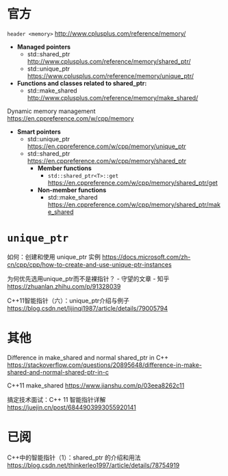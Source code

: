 
# 官方

`header <memory>` http://www.cplusplus.com/reference/memory/
- **Managed pointers**
  * std::shared_ptr http://www.cplusplus.com/reference/memory/shared_ptr/
  * std::unique_ptr https://www.cplusplus.com/reference/memory/unique_ptr/
- **Functions and classes related to shared_ptr:**
  * std::make_shared http://www.cplusplus.com/reference/memory/make_shared/

Dynamic memory management https://en.cppreference.com/w/cpp/memory
- **Smart pointers**
  * std::unique_ptr https://en.cppreference.com/w/cpp/memory/unique_ptr
  * std::shared_ptr https://en.cppreference.com/w/cpp/memory/shared_ptr
    + **Member functions**
      - `std::shared_ptr<T>::get` https://en.cppreference.com/w/cpp/memory/shared_ptr/get
    + **Non-member functions**
      - std::make_shared https://en.cppreference.com/w/cpp/memory/shared_ptr/make_shared

# `unique_ptr` 

如何：创建和使用 unique_ptr 实例 https://docs.microsoft.com/zh-cn/cpp/cpp/how-to-create-and-use-unique-ptr-instances

为何优先选用unique_ptr而不是裸指针？ - 守望的文章 - 知乎 https://zhuanlan.zhihu.com/p/91328039

C++11智能指针（六）：unique_ptr介绍与例子 https://blog.csdn.net/lijinqi1987/article/details/79005794

# 其他

Difference in make_shared and normal shared_ptr in C++ https://stackoverflow.com/questions/20895648/difference-in-make-shared-and-normal-shared-ptr-in-c

C++11 make_shared https://www.jianshu.com/p/03eea8262c11

搞定技术面试：C++ 11 智能指针详解 https://juejin.cn/post/6844903993055920141

# 已阅

C++中的智能指针（1）：shared_ptr 的介绍和用法 https://blog.csdn.net/thinkerleo1997/article/details/78754919
